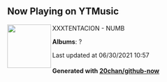 ## Now Playing on YTMusic

[<img align="left" width="100" src="https://lh3.googleusercontent.com/7WuCPt_wzSaUJ8aNSmY4tzjMnx9Yyc-GFdD67nrgk4IUzdTz0B80JP9aoHP0_a-Xo0rx9PtxBKx7Xay9">](https://music.youtube.com/watch?v=CkFYV9S0YDo)

XXXTENTACION - NUMB

**Albums**: ?

Last updated at 06/30/2021 10:57

#### Generated with [20chan/github-now](https://github.com/20chan/github-now)
